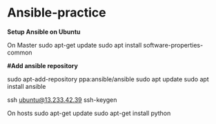 # Ansible-practice

**Setup Ansible on Ubuntu**

On Master
sudo apt-get update
sudo apt install software-properties-common

**#Add ansible repository**

sudo apt-add-repository ppa:ansible/ansible
sudo apt update
sudo apt install ansible


ssh ubuntu@13.233.42.39
ssh-keygen

On hosts
sudo apt-get update
sudo apt-get install python
